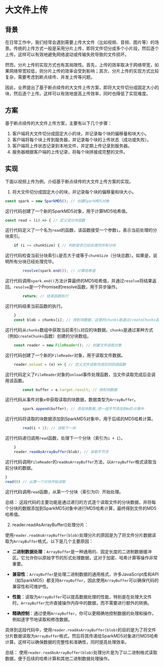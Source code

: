 # 大文件上传

## 背景

在日常工作中，我们经常会遇到需要上传大文件（比如视频、音频、图片等）的场景。传统的上传方式一般是采用分片上传，即将文件切分成多个小片段，然后逐个上传。这样可以有效地避免网络波动或传输失败导致的文件损坏。

然而，分片上传的实现方式也有其局限性。首先，上传的效率取决于网络带宽，如果网络带宽较低，则分片上传的效率会受到影响；其次，分片上传的实现方式比较复杂，需要考虑到断点续传、并发上传等问题。

因此，业界提出了基于断点续传的大文件上传方案，即将大文件切分成固定大小的块，然后逐个上传。这样可以有效地提高上传效率，同时也降低了实现难度。

## 方案

基于断点续传的大文件上传方案，主要有以下几个步骤：

1. 客户端将大文件切分成固定大小的块，并记录每个块的偏移量和块大小。
2. 客户端将每个块上传到服务器，并记录每个块的上传状态（成功或失败）。
3. 客户端将上传状态记录到本地文件，并定期上传记录到服务器。
4. 服务器根据客户端的上传记录，将每个块拼接成完整的文件。

## 实现

下面以视频上传为例，介绍基于断点续传的大文件上传方案的实现。

1. 将大文件切分成固定大小的块，并记录每个块的偏移量和块大小。

```javascript
const spark = new SparkMD5(); // 创建SparkMD5对象
```
这行代码创建了一个新的SparkMD5对象，用于计算MD5哈希值。

```javascript
const read = (i) => { // 定义读分块函数
```
这行代码定义了一个名为`read`的函数，该函数接受一个参数`i`，表示当前处理的分块索引。

```javascript
    if (i >= chunkSize) { // 判断是否已经处理完所有分块
```
这行代码检查当前分块索引`i`是否大于或等于`chunkSize`（分块总数）。如果是，说明所有分块已经处理完毕。

```javascript
        resolve(spark.end()); // 计算哈希值
```
这行代码调用`spark.end()`方法计算最终的MD5哈希值，并通过`resolve`将结果返回。`resolve`是一个Promise的resolve函数，用于异步操作。

```javascript
        return; // 结束函数执行
```
这行代码结束当前函数的执行。

```javascript
    }
    const blob = chunks[i]; // 得到块数据，这里的chunks是通过createChunks函数创建的
```
这行代码从`chunks`数组中获取当前索引`i`对应的块数据。`chunks`是通过某种方式（例如`createChunks`函数）创建的分块数组。

```javascript
    const reader = new FileReader(); // 创建文件读取对象
```
这行代码创建了一个新的`FileReader`对象，用于读取文件数据。

```javascript
    reader.onload = (e) => { // 定义文件读取完成后的回调函数
```
这行代码定义了`FileReader`对象的`onload`事件处理函数，当文件读取完成后会调用该函数。

```javascript
        const buffer = e.target.result; // 得到块数据
```
这行代码从事件对象`e`中获取读取的块数据，数据类型为`ArrayBuffer`。

```javascript
        spark.append(buffer); // 添加块数据,把一组字节添加到md5计算中
```
这行代码将读取的块数据添加到SparkMD5对象中，用于后续的MD5哈希计算。

```javascript
        read(i + 1); // 读取下一块
```
这行代码递归调用`read`函数，处理下一个分块（索引为`i + 1`）。

```javascript
    }
    reader.readAsArrayBuffer(blob); // 读取字节流
```
这行代码调用`FileReader`的`readAsArrayBuffer`方法，以`ArrayBuffer`格式读取当前分块的数据。

```javascript
}
read(0) // 从第一个分块开始读取
```
这行代码调用`read`函数，从第一个分块（索引为0）开始处理。

总结：
这段代码的主要功能是通过递归的方式逐个读取文件的分块数据，并将每个分块的数据添加到SparkMD5对象中进行MD5哈希计算，最终得到文件的MD5哈希值。

2. reader.readAsArrayBuffer()处理分片：

使用`reader.readAsArrayBuffer(blob)`处理分片的原因是为了将文件分片数据读取为`ArrayBuffer`格式。以下是几个主要原因：

- **二进制数据处理**：`ArrayBuffer`是一种通用的、固定长度的二进制数据缓冲区。它允许你以原始字节的形式处理数据，这对于加密、哈希计算等操作非常重要。

-  **兼容性**：`ArrayBuffer`是处理二进制数据的通用格式，许多JavaScript库和API（如SparkMD5）都支持`ArrayBuffer`，因此使用`ArrayBuffer`可以确保代码的兼容性和可维护性。

- **性能**：读取为`ArrayBuffer`可以提高数据处理的性能，特别是在处理大文件时。`ArrayBuffer`允许直接操作内存中的数据，而不需要进行额外的转换。

- **精确控制**：通过使用`ArrayBuffer`，你可以更精确地控制数据的处理和操作，例如逐字节地读取和修改数据。

具体到这段代码中，使用`reader.readAsArrayBuffer(blob)`的目的是为了将文件分片数据读取为`ArrayBuffer`格式，然后将其传递给SparkMD5对象进行MD5哈希计算。这样可以确保数据的完整性和准确性，同时提高处理效率。

总结：
使用`reader.readAsArrayBuffer(blob)`处理分片是为了以二进制格式读取数据，便于后续的哈希计算和其他二进制数据处理操作。